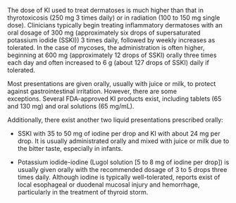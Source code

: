 The dose of KI used to treat dermatoses is much higher than that in thyrotoxicosis (250 mg 3 times daily) or in radiation (100 to 150 mg single dose). Clinicians typically begin treating inflammatory dermatoses with an oral dosage of 300 mg (approximately six drops of supersaturated potassium iodide (SSKI)) 3 times daily, followed by weekly increases as tolerated. In the case of mycoses, the administration is often higher, beginning at 600 mg (approximately 12 drops of SSKI) orally three times each day and often increased to 6 g (about 127 drops of SSKI) daily if tolerated.

Most presentations are given orally, usually with juice or milk, to protect against gastrointestinal irritation. However, there are some exceptions. Several FDA-approved KI products exist, including tablets (65 and 130 mg) and oral solutions (65 mg/mL).

Additionally, there exist another two liquid presentations prescribed orally:

- SSKI with 35 to 50 mg of iodine per drop and KI with about 24 mg per drop. It is usually administrated orally and mixed with juice or milk due to the bitter taste, especially in infants.

- Potassium iodide-iodine (Lugol solution [5 to 8 mg of iodine per drop]) is usually given orally with the recommended dosage of 3 to 5 drops three times daily. Although iodine is typically well-tolerated, reports exist of local esophageal or duodenal mucosal injury and hemorrhage, particularly in the treatment of thyroid storm.